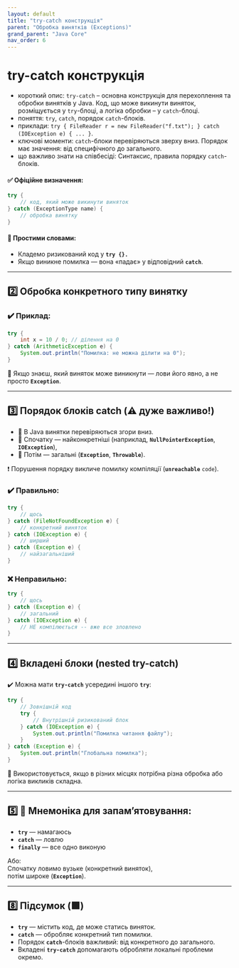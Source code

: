 ```yaml
---
layout: default
title: "try-catch конструкція"
parent: "Обробка винятків (Exceptions)"
grand_parent: "Java Core"
nav_order: 6
---
```


# try-catch конструкція

*   короткий опис: `try-catch` – основна конструкція для перехоплення та обробки винятків у Java. Код, що може викинути виняток, розміщується у `try`-блоці, а логіка обробки – у `catch`-блоці.
*   поняття: `try`, `catch`, порядок `catch`-блоків.
*   приклади: `try { FileReader r = new FileReader("f.txt"); } catch (IOException e) { ... }`.
*   ключові моменти: `catch`-блоки перевіряються зверху вниз. Порядок має значення: від специфічного до загального.
*   що важливо знати на співбесіді: Синтаксис, правила порядку `catch`-блоків.

#### **✅ Офіційне визначення:**

```java
try {
    // код, який може викинути виняток
} catch (ExceptionType name) {
    // обробка винятку
}
```

#### **🧠 Простими словами:**

* Кладемо ризикований код у **`try {}.`**
* Якщо виникне помилка — вона «падає» у відповідний **`catch`**.

---

## **2️⃣ Обробка конкретного типу винятку**

### **✔️ Приклад:**

```java
try {
    int x = 10 / 0; // ділення на 0
} catch (ArithmeticException e) {
    System.out.println("Помилка: не можна ділити на 0");
}
```

📌 Якщо знаєш, який виняток може виникнути — лови його явно, а не просто **`Exception`**.

---

## **3️⃣ Порядок блоків catch (⚠️ дуже важливо\!)**

* 🔸 В Java винятки перевіряються згори вниз.
* 🔹 Спочатку — найконкретніші (наприклад, **`NullPointerException`**, **`IOException`**),
* 🔹 Потім — загальні (**`Exception`**, **`Throwable`**).

❗ Порушення порядку викличе помилку компіляції (**`unreachable`** `code`).

### **✔️ Правильно:**

```java
try {
    // щось
} catch (FileNotFoundException e) {
    // конкретний виняток
} catch (IOException e) {
    // ширший
} catch (Exception e) {
    // найзагальніший
}
```

### **❌ Неправильно:**

```java
try {
    // щось
} catch (Exception e) {
    // загальний
} catch (IOException e) {
    // НЕ компілюється -- вже все зловлено
}
```

---

## **4️⃣ Вкладені блоки (nested try-catch)**

✔️ Можна мати **`try-catch`** усередині іншого **`try`**:

```java
try {
    // Зовнішній код
    try {
        // Внутрішній ризикований блок
    } catch (IOException e) {
        System.out.println("Помилка читання файлу");
    }
} catch (Exception e) {
    System.out.println("Глобальна помилка");
}
```

📌 Використовується, якщо в різних місцях потрібна різна обробка або логіка викликів складна.

---

## **5️⃣ 🧠 Мнемоніка для запам’ятовування:**

* **`try`** — намагаюсь
* **`catch`** — ловлю
* **`finally`** — все одно виконую

Або:  
Спочатку ловимо вузьке (конкретний виняток),  
потім широке (**`Exception`**).

---

## **8️⃣ Підсумок (🟩)**

* **`try`** — містить код, де може статись виняток.
* **`catch`** — обробляє конкретний тип помилки.
* Порядок **`catch`**\-блоків важливий: від конкретного до загального.
* Вкладені **`try-catch`** допомагають обробляти локальні проблеми окремо.